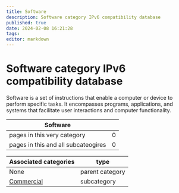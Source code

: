```yaml
---
title: Software
description: Software category IPv6 compatibility database
published: true
date: 2024-02-08 16:21:28 
tags:
editor: markdown
---
```


# Software category IPv6 compatibility database


Software is a set of instructions that enable a computer or device to perform specific tasks. It encompasses programs, applications, and systems that facilitate user interactions and computer functionality.


| Software   |   |
| - | - |
| pages in this very category | 0 |
| pages in this and all subcateogires | 0 |

| Associated categories | type |
| - | - |
| None | parent category |
| [Commercial](/Commercial) | subcategory || [OpenSource](/OpenSource) | subcategory |